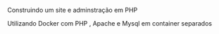 Construindo um site e adminstração em PHP 

Utilizando Docker com PHP , Apache e Mysql em container separados


